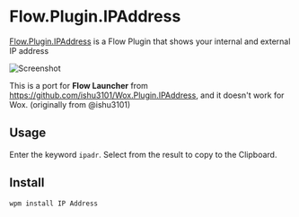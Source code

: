 # Flow.Plugin.IPAddress
[Flow.Plugin.IPAddress](http://www.getwox.com/plugin/43) is a Flow Plugin that shows your internal and external IP address

![Screenshot](screenshot.png)

This is a port for **Flow Launcher** from https://github.com/ishu3101/Wox.Plugin.IPAddress, and it doesn't work for Wox. (originally from @ishu3101)

## Usage

Enter the keyword `ipadr`. Select from the result to copy to the Clipboard.

## Install

```bash
wpm install IP Address
```
